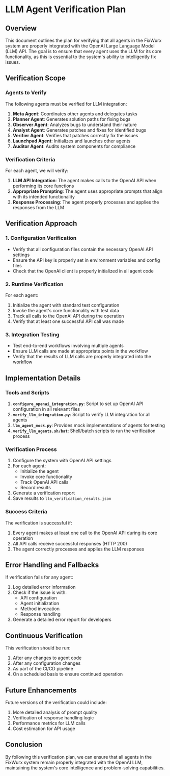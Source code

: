 # LLM Agent Verification Plan

## Overview

This document outlines the plan for verifying that all agents in the FixWurx system are properly integrated with the OpenAI Large Language Model (LLM) API. The goal is to ensure that every agent uses the LLM for its core functionality, as this is essential to the system's ability to intelligently fix issues.

## Verification Scope

### Agents to Verify

The following agents must be verified for LLM integration:

1. **Meta Agent**: Coordinates other agents and delegates tasks
2. **Planner Agent**: Generates solution paths for fixing bugs
3. **Observer Agent**: Analyzes bugs to understand their nature
4. **Analyst Agent**: Generates patches and fixes for identified bugs
5. **Verifier Agent**: Verifies that patches correctly fix the issues
6. **Launchpad Agent**: Initializes and launches other agents
7. **Auditor Agent**: Audits system components for compliance

### Verification Criteria

For each agent, we will verify:

1. **LLM API Integration**: The agent makes calls to the OpenAI API when performing its core functions
2. **Appropriate Prompting**: The agent uses appropriate prompts that align with its intended functionality
3. **Response Processing**: The agent properly processes and applies the responses from the LLM

## Verification Approach

### 1. Configuration Verification

- Verify that all configuration files contain the necessary OpenAI API settings
- Ensure the API key is properly set in environment variables and config files
- Check that the OpenAI client is properly initialized in all agent code

### 2. Runtime Verification

For each agent:
1. Initialize the agent with standard test configuration
2. Invoke the agent's core functionality with test data
3. Track all calls to the OpenAI API during the operation
4. Verify that at least one successful API call was made

### 3. Integration Testing

- Test end-to-end workflows involving multiple agents
- Ensure LLM calls are made at appropriate points in the workflow
- Verify that the results of LLM calls are properly integrated into the workflow

## Implementation Details

### Tools and Scripts

1. **`configure_openai_integration.py`**: Script to set up OpenAI API configuration in all relevant files
2. **`verify_llm_integration.py`**: Script to verify LLM integration for all agents
3. **`llm_agent_mock.py`**: Provides mock implementations of agents for testing
4. **`verify_llm_agents.sh/bat`**: Shell/batch scripts to run the verification process

### Verification Process

1. Configure the system with OpenAI API settings
2. For each agent:
   - Initialize the agent
   - Invoke core functionality
   - Track OpenAI API calls
   - Record results
3. Generate a verification report
4. Save results to `llm_verification_results.json`

### Success Criteria

The verification is successful if:

1. Every agent makes at least one call to the OpenAI API during its core operation
2. All API calls receive successful responses (HTTP 200)
3. The agent correctly processes and applies the LLM responses

## Error Handling and Fallbacks

If verification fails for any agent:

1. Log detailed error information
2. Check if the issue is with:
   - API configuration
   - Agent initialization
   - Method invocation
   - Response handling
3. Generate a detailed error report for developers

## Continuous Verification

This verification should be run:

1. After any changes to agent code
2. After any configuration changes
3. As part of the CI/CD pipeline
4. On a scheduled basis to ensure continued operation

## Future Enhancements

Future versions of the verification could include:

1. More detailed analysis of prompt quality
2. Verification of response handling logic
3. Performance metrics for LLM calls
4. Cost estimation for API usage

## Conclusion

By following this verification plan, we can ensure that all agents in the FixWurx system remain properly integrated with the OpenAI LLM, maintaining the system's core intelligence and problem-solving capabilities.
